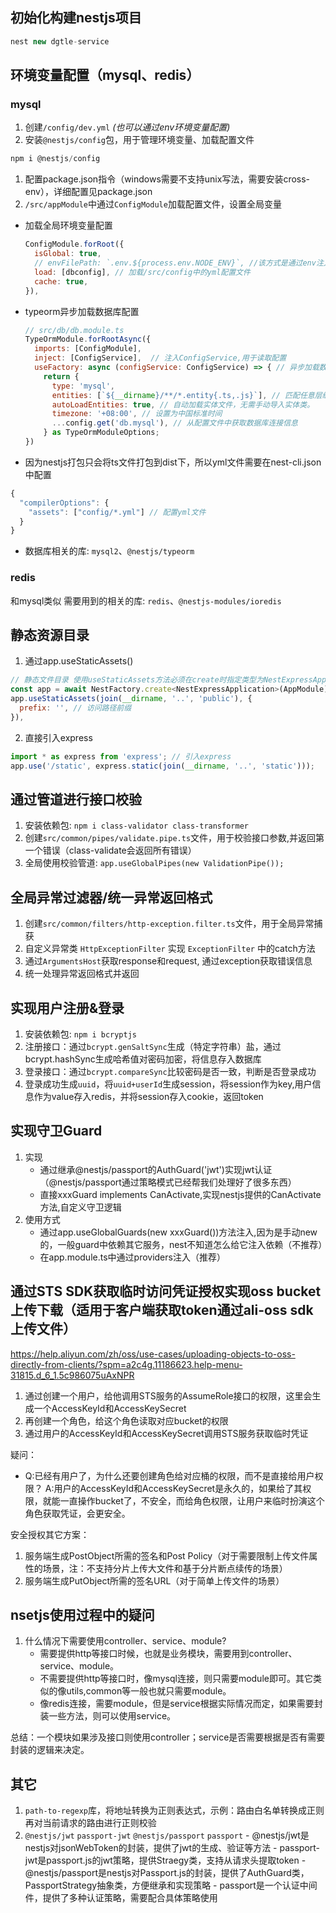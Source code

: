 ## 初始化构建nestjs项目
  ```javascript
  nest new dgtle-service
  ```
## 环境变量配置（mysql、redis）
### mysql
1. 创建`/config/dev.yml` *(也可以通过env环境变量配置)*
2. 安装`@nestjs/config`包，用于管理环境变量、加载配置文件

  ```javascript
  npm i @nestjs/config
  ```
1. 配置package.json指令（windows需要不支持unix写法，需要安装cross-env），详细配置见package.json
2. `/src/appModule`中通过`ConfigModule`加载配置文件，设置全局变量
  - 加载全局环境变量配置
    ```javascript
    ConfigModule.forRoot({
      isGlobal: true,
      // envFilePath: `.env.${process.env.NODE_ENV}`, //该方式是通过env注入环境变量
      load: [dbconfig], // 加载/src/config中的yml配置文件
      cache: true,
    }),
    ```
  - typeorm异步加载数据库配置
    ```javascript
    // src/db/db.module.ts
    TypeOrmModule.forRootAsync({
      imports: [ConfigModule],
      inject: [ConfigService],  // 注入ConfigService,用于读取配置
      useFactory: async (configService: ConfigService) => { // 异步加载数据库配置
        return {
          type: 'mysql',
          entities: [`${__dirname}/**/*.entity{.ts,.js}`], // 匹配任意层级下的所有实体文件 **/*.entity{.ts,.js} 表示匹配所有以 .ts 或 .js 结尾的文件。
          autoLoadEntities: true, // 自动加载实体文件，无需手动导入实体类。
          timezone: '+08:00', // 设置为中国标准时间
          ...config.get('db.mysql'), // 从配置文件中获取数据库连接信息
        } as TypeOrmModuleOptions;
    })
    ```
  - 因为nestjs打包只会将ts文件打包到dist下，所以yml文件需要在nest-cli.json中配置
  ```javascript
  {
    "compilerOptions": {
      "assets": ["config/*.yml"] // 配置yml文件
    }
  }
  ```
  - 数据库相关的库: `mysql2`、`@nestjs/typeorm`

### redis
  和mysql类似
  需要用到的相关的库: `redis`、`@nestjs-modules/ioredis`

## 静态资源目录
  1. 通过app.useStaticAssets()
  ```javascript
  // 静态文件目录 使用useStaticAssets方法必须在create时指定类型为NestExpressApplication （本质还是nest中对expree进行了封装）
  const app = await NestFactory.create<NestExpressApplication>(AppModule);
  app.useStaticAssets(join(__dirname, '..', 'public'), {
    prefix: '', // 访问路径前缀
  }),
  ```
  2. 直接引入express
  ```javascript
  import * as express from 'express'; // 引入express
  app.use('/static', express.static(join(__dirname, '..', 'static')));
  ```

## 通过管道进行接口校验
  1. 安装依赖包: `npm i class-validator class-transformer`
  2. 创建`src/common/pipes/validate.pipe.ts`文件，用于校验接口参数,并返回第一个错误（class-validate会返回所有错误）
  3. 全局使用校验管道: `app.useGlobalPipes(new ValidationPipe());`

## 全局异常过滤器/统一异常返回格式
  1. 创建`src/common/filters/http-exception.filter.ts`文件，用于全局异常捕获
  2. 自定义异常类 `HttpExceptionFilter` 实现 `ExceptionFilter` 中的catch方法
  3. 通过`ArgumentsHost`获取response和request, 通过exception获取错误信息
  4. 统一处理异常返回格式并返回

## 实现用户注册&登录
  1. 安装依赖包: `npm i bcryptjs`
  2. 注册接口：通过`bcrypt.genSaltSync`生成（特定字符串）盐，通过bcrypt.hashSync生成哈希值对密码加密，将信息存入数据库
  3. 登录接口：通过`bcrypt.compareSync`比较密码是否一致，判断是否登录成功
  4. 登录成功生成`uuid`，将`uuid+userId`生成session，将session作为key,用户信息作为value存入redis，并将session存入cookie，返回token

## 实现守卫Guard
  1. 实现
     - 通过继承@nestjs/passport的AuthGuard('jwt')实现jwt认证（@nestjs/passport通过策略模式已经帮我们处理好了很多东西）
     - 直接xxxGuard implements CanActivate,实现nestjs提供的CanActivate方法,自定义守卫逻辑
  2. 使用方式
     - 通过app.useGlobalGuards(new xxxGuard())方法注入,因为是手动new的，一般guard中依赖其它服务，nest不知道怎么给它注入依赖（不推荐）
     - 在app.module.ts中通过providers注入（推荐）

## 通过STS SDK获取临时访问凭证授权实现oss bucket上传下载（适用于客户端获取token通过ali-oss sdk上传文件）
  https://help.aliyun.com/zh/oss/use-cases/uploading-objects-to-oss-directly-from-clients/?spm=a2c4g.11186623.help-menu-31815.d_6_1.5c986075uAxNPR
  1. 通过创建一个用户，给他调用STS服务的AssumeRole接口的权限，这里会生成一个AccessKeyId和AccessKeySecret
  2. 再创建一个角色，给这个角色读取对应bucket的权限
  3. 通过用户的AccessKeyId和AccessKeySecret调用STS服务获取临时凭证

  疑问：
  - Q:已经有用户了，为什么还要创建角色给对应桶的权限，而不是直接给用户权限？
    A:用户的AccessKeyId和AccessKeySecret是永久的，如果给了其权限，就能一直操作bucket了，不安全，而给角色权限，让用户来临时扮演这个角色获取凭证，会更安全。

  安全授权其它方案：
  1. 服务端生成PostObject所需的签名和Post Policy（对于需要限制上传文件属性的场景，注：不支持分片上传大文件和基于分片断点续传的场景）
  2. 服务端生成PutObject所需的签名URL（对于简单上传文件的场景）

## nsetjs使用过程中的疑问
1. 什么情况下需要使用controller、service、module?
   - 需要提供http等接口时候，也就是业务模块，需要用到controller、service、module。
   - 不需要提供http等接口时，像mysql连接，则只需要module即可。其它类似的像utils,common等一般也就只需要module。
   - 像redis连接，需要module，但是service根据实际情况而定，如果需要封装一些方法，则可以使用service。
  
  总结：一个模块如果涉及接口则使用controller；service是否需要根据是否有需要封装的逻辑来决定。

## 其它
  1. `path-to-regexp`库，将地址转换为正则表达式，示例：路由白名单转换成正则再对当前请求的路由进行正则校验
  2. `@nestjs/jwt` `passport-jwt` `@nestjs/passport` `passport`
    - @nestjs/jwt是nestjs对jsonWebToken的封装，提供了jwt的生成、验证等方法
    - passport-jwt是passport.js的jwt策略，提供Straegy类，支持从请求头提取token
    - @nestjs/passport是nestjs对Passport.js的封装，提供了AuthGuard类，PassportStrategy抽象类，方便继承和实现策略
    - passport是一个认证中间件，提供了多种认证策略，需要配合具体策略使用